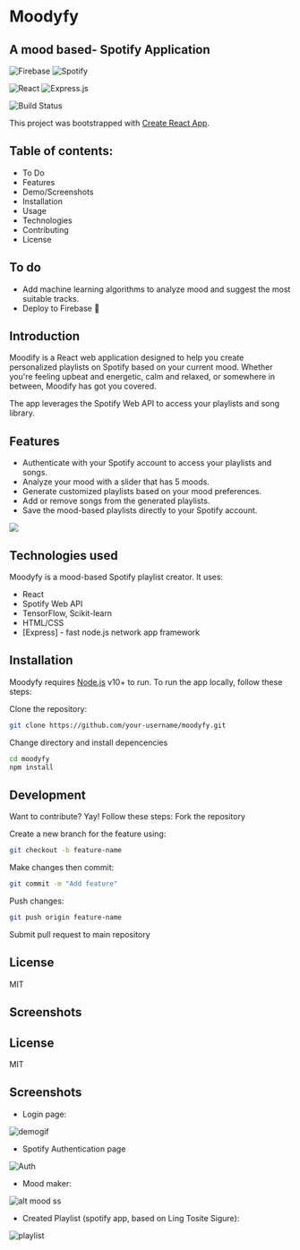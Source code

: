 # Moodyfy
## A mood based- Spotify Application

![Firebase](https://img.shields.io/badge/Firebase-039BE5?style=for-the-badge&logo=Firebase&logoColor=white) ![Spotify](https://img.shields.io/badge/Spotify-1ED760?style=for-the-badge&logo=spotify&logoColor=white)

![React](https://img.shields.io/badge/react-%2320232a.svg?style=for-the-badge&logo=react&logoColor=%2361DAFB) ![Express.js](https://img.shields.io/badge/express.js-%23404d59.svg?style=for-the-badge&logo=express&logoColor=%2361DAFB)

![Build Status]()

This project was bootstrapped with [Create React App](https://github.com/facebookincubator/create-react-app).

## Table of contents:
- To Do
- Features
- Demo/Screenshots
- Installation
- Usage
- Technologies
- Contributing
- License

## To do 
- Add machine learning algorithms to analyze mood and suggest the most suitable tracks.
- Deploy to Firebase 🚀
  

## Introduction
Moodify is a React web application designed to help you create personalized playlists on Spotify based on your current mood. Whether you're feeling upbeat and energetic, calm and relaxed, or somewhere in between, Moodify has got you covered.

The app leverages the Spotify Web API to access your playlists and song library.

## Features
- Authenticate with your Spotify account to access your playlists and songs.
- Analyze your mood with a slider that has 5 moods.
- Generate customized playlists based on your mood preferences.
- Add or remove songs from the generated playlists.
- Save the mood-based playlists directly to your Spotify account.

![](gif) 
## Technologies used

Moodyfy is a mood-based Spotify playlist creator. It uses:

- React
- Spotify Web API
- TensorFlow, Scikit-learn
- HTML/CSS
- [Express] - fast node.js network app framework 



## Installation

Moodyfy requires [Node.js](https://nodejs.org/) v10+ to run. To run the app locally, follow these steps:


Clone the repository:
```sh
git clone https://github.com/your-username/moodyfy.git
```

Change directory and install depencencies

```sh
cd moodyfy
npm install
```


## Development

Want to contribute? Yay! Follow these steps:
Fork the repository

Create a new branch for the feature using:
```sh
git checkout -b feature-name
```

Make changes then commit:

```sh
git commit -m "Add feature"
```

Push changes:

```sh
git push origin feature-name
```

Submit pull request to main repository


## License

MIT
## Screenshots

## License

MIT
## Screenshots

- Login page:

![demogif](https://github.com/lyokoth/moodyfy/blob/master/src/images/moody-homepage.gif) 


- Spotify Authentication page

![Auth](https://github.com/lyokoth/moodyfy/blob/master/src/images/spotify-auth.png)

  

- Mood maker:

![alt mood ss](./src/images/alt%20mood%20ss.png)



- Created Playlist (spotify app, based on Ling Tosite Sigure):

![playlist](./src//images/IMG_9161.jpg)